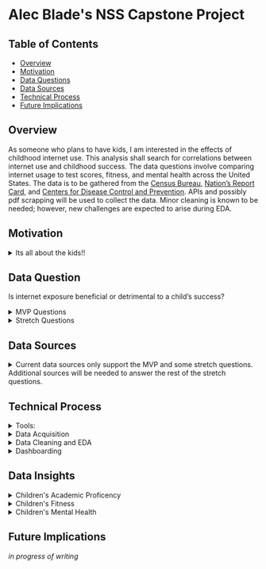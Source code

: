 # Alec Blade's NSS Capstone Project

## Table of Contents
* [Overview](#Overview)
* [Motivation](#Motivation)
* [Data Questions](#Data-Question)
* [Data Sources](#Data-Sources)
* [Technical Process](#Technical-Process)
* [Future Implications](#Future-Implications)

## Overview
As someone who plans to have kids, I am interested in the effects of childhood internet use. This analysis shall search for correlations between internet use and childhood success. The data questions involve comparing internet usage to test scores, fitness, and mental health across the United States. The data is to be gathered from the [Census Bureau](https://www.census.gov/topics/population/computer-internet/data/tables.All.List_315069412.html#list-tab-List_315069412), [Nation’s Report Card](https://www.nationsreportcard.gov/api_documentation.aspx), and [Centers for Disease Control and Prevention](https://chronicdata.cdc.gov/Nutrition-Physical-Activity-and-Obesity/Nutrition-Physical-Activity-and-Obesity-Youth-Risk/vba9-s8jp). APIs and possibly pdf scrapping will be used to collect the data. Minor cleaning is known to be needed; however, new challenges are expected to arise during EDA.

## Motivation
<details>
 <summary> Its all about the kids!! </summary>
 I am a young adult planning on having a family, and I would like to know what will aid in my children’s success. Since the dominating appearance of the internet, much debate has been on the advantages and disadvantages of granting children internet access. I would like to see if there is any clear correlation between internet use and childhood success.
</details> 

## Data Question
Is internet exposure beneficial or detrimental to a child’s success?
<details>
 <summary> MVP Questions</summary>
 
1.	As the number of children (ages 3 – 17) have increased internet access, do test scores for 4th, 8th, or 12th-grade increase?
<br>(Scale: Country, United States of America)

2.	Is there a strong correlation between internet users and childhood obesity? 
<br>(Scale: Country, United States of America)

3.	Does the amount of internet users correlate to children’s mentality, e.g., feelings of anxiety/depression or general bullying?
<br>(Scale: Country, United States of America)

</details>
<details>
 <summary> Stretch Questions</summary>
 
4.	For each MVP question, is there a significant difference in the correlation coefficient at a global versus country scale?

5.	Is there any connection to young adult (20-29) internet use and employment or degree obtainment rates?
</details>

## Data Sources
<details>
 <summary> Current data sources only support the MVP and some stretch questions. Additional sources will be needed to answer the rest of the stretch questions.</summary>
 
 -	[United States Census Bureau](https://www.census.gov/)
 <br>Internet access by year, state, and age group
 <br>(1997-2021)

 -	[NAEP Data Service API](https://www.nationsreportcard.gov/)
 <br>Composite scores by year, state, grade, subject
 <br>(1990-2021)

 -	[Centers for Disease Control and Prevention](https://chronicdata.cdc.gov/)
 <br>Childhood weight and mentality issues by Country
 <br>(1975 - 2019)
 
- [The World Bank](https://data.worldbank.org/)
 <br>Global internet usage by Country
 <br>(1960 - 2021)
</details>

## Technical Process

<details>
 <summary> Tools:</summary>
- Python<br>
- SQL<br>
- Excel<br>
- Tableau
</details>

<details>
 <summary> Data Acquisition </summary>
Finding the data was by far the most challenging part of this project. Once I found my data sources, the real fun began. The fun being building progams to collect the data from the source. For example, I constructed a for loop that pulled in test score information for each year, each state (in the USA), each grade, and each subject. I also discovered the ESF Database Migration Toolkit which allowed me to pull in Microsft Access file types into pgAdmin where I could then write SQL querries to pull in the exact information I needed.
</details>

<details>
 <summary> Data Cleaning and EDA </summary>
Data cleaning and EDA included converting state abbreviations to their full names, converting multiple year columns into a single column, calculating percentages from counts of individuals, joining data frames, calculating correlation coefficients, sorting survey questions, replacing categorical numbers with their respective text, and making sure I had suifficient yearly records to accuralety assess internet access trends.
</details>

<details>
 <summary> Dashboarding </summary>
*in progress of writing*
</details>

## Data Insights

<details>
 <summary> Children's Academic Proficency </summary>
*in progress of writing*
</details>

<details>
 <summary> Children's Fitness </summary>
*in progress of writing*
</details>

<details>
 <summary> Children's Mental Health </summary>
*in progress of writing*
</details>

## Future Implications
*in progress of writing*
